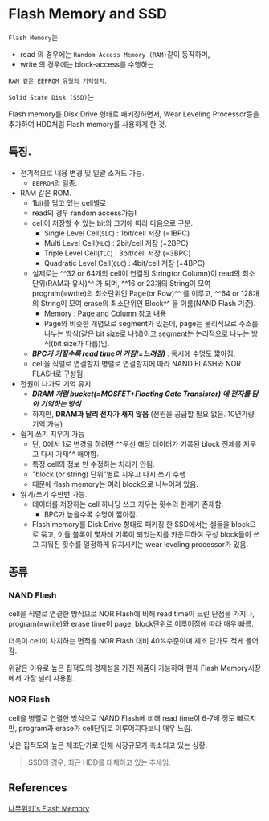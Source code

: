 # Flash Memory and SSD

`Flash Memory`는

* read 의 경우에는 `Random Access Memory (RAM)`같이 동작하며,  
* write 의 경우에는 block-access를 수행하는  

`RAM 같은 EEPROM 유형의 기억장치`.

`Solid State Disk (SSD)`는 

Flash memory를 Disk Drive 형태로 패키징하면서, Wear Leveling Processor등을 추가하여 HDD처럼 Flash memory를 사용하게 한 것.


## 특징.
* 전기적으로 내용 변경 및 일괄 소거도 가능.
    * `EEPROM`의 일종.
* RAM 같은 ROM.
    * 1bit를 담고 있는 cell별로
    * read의 경우 random access가능!
    * cell이 저장할 수 있는 bit의 크기에 따라 다음으로 구분.
        * Single Level Cell(`SLC`) : 1bit/cell 저장 (=1BPC)
        * Multi Level Cell(`MLC`) : 2bit/cell 저장 (=2BPC)
        * Triple Level Cell(`TLC`) : 3bit/cell 저장 (=3BPC)
        * Quadratic Level Cell(`QLC`) : 4bit/cell 저장 (=4BPC)
    * 실제로는 ^^32 or 64개의 cell이 연결된 String(or Column)이 read의 최소단위(RAM과 유사)^^ 가 되며, ^^16 or 23개의 String이 모여 program(=write)의 최소단위인 Page(or Row)^^ 를 이루고, ^^64 or 128개의 String이 모여 erase의 최소단위인 Block^^ 을 이룸(NAND Flash 기준).
        * [Memory : Page and Column 참고 내용](./ce03_02_1_memory1.md#address-register-row-and-column)
        * Page와 비슷한 개념으로 segment가 있는데, page는 물리적으로 주소를 나누는 방식(같은 bit size로 나뉨)이고 segment는 논리적으로 나누는 방식(bit size가 다름)임.
    * ***BPC가 커질수록 read time이 커짐(=느려짐)*** . 동시에 수명도 짧아짐.
    * cell을 직렬로 연결할지 병렬로 연결할지에 따라 NAND FLASH와 NOR FLASH로 구성됨.
* 전원이 나가도 기억 유지.
    * ***DRAM 처럼 bucket(=MOSFET+Floating Gate Transistor) 에 전자를 담아 기억하는 방식*** 
    * 하지만, **DRAM과 달리 전자가 새지 않음** (전원을 공급할 필요 없음. 10년가량 기억 가능)
* 쉽게 쓰기 지우기 가능
    * 단, 0에서 1로 변경을 하려면 ^^우선 해당 데이터가 기록된 block 전체를 지우고 다시 기재^^ 해야함.
    * 특정 cell의 정보 만 수정하는 처리가 안됨. 
    * "block (or string) 단위"별로 지우고 다시 쓰기 수행
    * 때문에 flash memory는 여러 block으로 나누어져 있음.
* 읽기/쓰기 수만번 가능.
    * 데이터를 저장하는 cell 하나당 쓰고 지우는 횟수의 한계가 존재함.
        * BPC가 높을수록 수명이 짧아짐.
    * Flash memory를 Disk Drive 형태로 패키징 한 SSD에서는 셀들을 block으로 묶고, 이들 블록이 몇차례 기록이 되었는지를 카운트하여 구성 block들이 쓰고 지워진 횟수를 일정하게 유지시키는 wear leveling processor가 있음.

## 종류

### NAND Flash

cell을 직렬로 연결한 방식으로 NOR Flash에 비해 read time이 느린 단점을 가지나, program(=write)와 erase time이 page, block단위로 이루어짐에 따라 매우 빠름.

더욱이 cell이 차지하는 면적을 NOR Flash 대비 40%수준이며 제조 단가도 적게 들어감.

위같은 이유로 높은 집적도의 경제성을 가진 제품이 가능하여 현재 Flash Memory시장에서 가장 널리 사용됨.

### NOR Flash

cell을 병렬로 연결한 방식으로 NAND Flash에 비해 read time이 6-7배 정도 빠르지만, program과 erase가 cell단위로 이루어지다보니 매우 느림.

낮은 집적도와 높은 제조단가로 인해 시장규모가 축소되고 있는 상황.


> SSD의 경우, 최근 HDD를 대체하고 있는 추세임.

## References

[나무위키's Flash Memory](https://namu.wiki/w/%ED%94%8C%EB%9E%98%EC%8B%9C%20%EB%A9%94%EB%AA%A8%EB%A6%AC)
